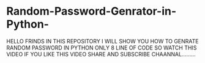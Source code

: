 # Random-Password-Genrator-in-Python-
HELLO FRINDS IN THIS REPOSITORY I WILL SHOW YOU HOW TO GENRATE  RANDOM PASSWORD IN PYTHON ONLY 8 LINE OF CODE SO WATCH THIS VIDEO IF YOU LIKE THIS VIDEO SHARE AND SUBSCRIBE CHAANNAL......... 
